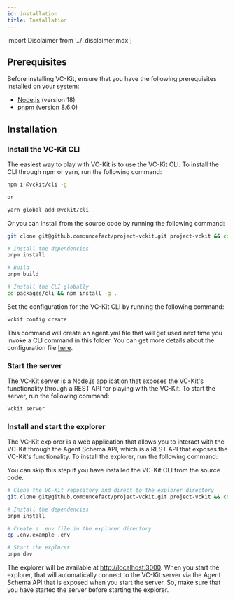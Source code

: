 ```yaml
---
id: installation
title: Installation
---
```


import Disclaimer from '../\_disclaimer.mdx';

<Disclaimer />

## Prerequisites

Before installing VC-Kit, ensure that you have the following prerequisites installed on your system:

- [Node.js](https://nodejs.org/en/) (version 18)
- [pnpm](https://pnpm.io/) (version 8.6.0)

## Installation

### Install the VC-Kit CLI

The easiest way to play with VC-Kit is to use the VC-Kit CLI. To install the CLI through npm or yarn, run the following command:

```bash
npm i @vckit/cli -g

or

yarn global add @vckit/cli
```

Or you can install from the source code by running the following command:

```bash
git clone git@github.com:uncefact/project-vckit.git project-vckit && cd project-vckit

# Install the dependencies
pnpm install

# Build
pnpm build

# Install the CLI globally
cd packages/cli && npm install -g .
```

Set the configuration for the VC-Kit CLI by running the following command:

```bash
vckit config create
```

This command will create an agent.yml file that will get used next time you invoke a CLI command in this folder. You can get more details about the configuration file [here](/docs/cli/quickstart).

### Start the server

The VC-Kit server is a Node.js application that exposes the VC-Kit's functionality through a REST API for playing with the VC-Kit. To start the server, run the following command:

```bash
vckit server
```

### Install and start the explorer

The VC-Kit explorer is a web application that allows you to interact with the VC-Kit through the Agent Schema API, which is a REST API that exposes the VC-Kit's functionality. To install the explorer, run the following command:

You can skip this step if you have installed the VC-Kit CLI from the source code.

```bash
# Clone the VC-Kit repository and direct to the explorer directory
git clone git@github.com:uncefact/project-vckit.git project-vckit && cd project-vckit/packages/demo-explorer

# Install the dependencies
pnpm install
```

```bash
# Create a .env file in the explorer directory
cp .env.example .env

# Start the explorer
pnpm dev
```

The explorer will be available at [http://localhost:3000](http://localhost:3000). When you start the explorer, that will automatically connect to the VC-Kit server via the Agent Schema API that is exposed when you start the server. So, make sure that you have started the server before starting the explorer.
